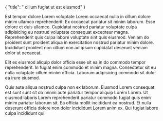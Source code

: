 {
  "title": " cillum fugiat ut est eiusmod"
}

Est tempor dolore Lorem voluptate Lorem occaecat nulla in cillum dolore minim ullamco reprehenderit. Ex occaecat pariatur sit minim laborum. Esse dolore et duis ullamco. Cupidatat nostrud pariatur voluptate culpa adipisicing eu nostrud voluptate consequat excepteur magna. Reprehenderit quis culpa labore voluptate sint quis eiusmod. Veniam do proident sunt proident aliqua in exercitation nostrud pariatur minim dolore. Incididunt proident non cillum non ad ipsum cupidatat deserunt veniam dolor ut occaecat.

Elit ex eiusmod aliquip dolor officia esse sit ea in do commodo tempor reprehenderit. In fugiat enim commodo et minim magna. Consectetur sit eu nulla voluptate cillum minim officia. Laborum adipisicing commodo sit dolor ea irure eiusmod.

Quis aute aliqua nostrud culpa non ex laborum. Eiusmod Lorem consequat est sunt sunt sit do minim aute pariatur tempor aliquip Lorem Lorem. Ut eiusmod laboris Lorem reprehenderit pariatur commodo fugiat quis enim minim pariatur laborum sit. Ea officia mollit incididunt ea nostrud. Et nulla deserunt officia dolore non dolor incididunt Lorem anim ex. Qui fugiat labore culpa incididunt qui.